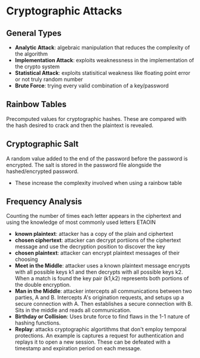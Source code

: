 # Cryptographic Attacks


## General Types
- **Analytic Attack**: algebraic manipulation that reduces the complexity of the algorithm
- **Implementation Attack**: exploits weaknessness in the implementation of the crypto system
- **Statistical Attack**: exploits statisitical weakness like floating point error or not truly random number
- **Brute Force**: trying every valid combination of a key/password

## Rainbow Tables
Precomputed values for cryptographic hashes. These are compared with the hash desired to crack and then the 
plaintext is revealed. 

## Cryptographic Salt
A random value added to the end of the password before the password is encrypted. The salt is stored in the password
file alongside the hashed/encrypted password. 
- These increase the complexity involved when using a rainbow table

## Frequency Analysis
Counting the number of times each letter appears in the ciphertext and using the knowledge of most commonly
used letters ETAOIN

- **known plaintext**: attacker has a copy of the plain and ciphertext
- **chosen ciphertext**: attacker can decrypt portiions of the ciphertext message and use the decryption position
  to discover the key
- **chosen plaintext**: attacker can encrypt plaintext messages of their choosing
- **Meet in the Middle**: attacker uses a known plaintext message encrypts with all possible keys k1 and then
  decrypts with all possible keys k2. When a match is found the key pair (k1,k2) represents both portions of the double encryption.
- **Man in the Middle**: attacker intercepts all communications between two parties, A and B. Intercepts A's origination requests,
  and setups up a secure connection with A. Then establishes a secure connection with B. Sits in the middle and
  reads all communication.
- **Birthday or Collision**: Uses brute force to find flaws in the 1-1 nature of hashing functions.
- **Replay**: attacks cryptographic algortithms that don't employ temporal protections. An example is captures a
  request for authentication and replays it to open a new session. These can be defeated with a timestamp and expiration
  period on each message. 
